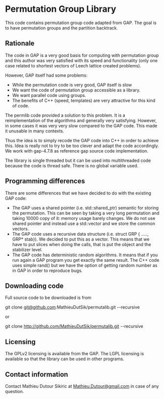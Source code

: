Permutation Group Library
=========================

This code contains permutation group code adapted from GAP.
The goal is to have permutation groups and the partition
backtrack.


Rationale
---------

The code in GAP is a very good basis for computing with
permutation group and this author was very satisfied with its
speed and functionality (only one case related to shortest
vectors of Leech lattice created problems).

However, GAP itself had some problems:

  * While the permutation code is very good, GAP itself is slow
  * We want the code of permutation group accessible as a library.
  * We want parallel code using groups.
  * The benefits of C++ (speed, templates) are very attractive for this kind of code.

The permlib code provided a solution to this problem. It is a
reimplementation of the algorithms and generally very satisfying.
However, in some cases it was very very slow compared to the GAP
code. This made it unusable in many contexts.

Thus the idea is to simply recode the GAP code into C++ in order
to achieve this. Idea is really not to try to be too clever and
adapt the code accordingly. We work with gap-4.7.8 as reference
gap source code implementation.

The library is single threaded but it can be used into multithreaded
code because the code is thread safe. There is no global variable
used.


Programming differences
-----------------------

There are some differences that we have decided to do with
the existing GAP code:

  * The GAP uses a shared pointer (i.e. std::shared_ptr) semantic for storing the permutation. This can be seen by taking a very long permutation and taking 10000 copy of it: memory usage barely changes. We do not use shared pointer and instead use a std::vector and we store the common vectors.
  * The GAP code uses a recursive data structure (i.e. struct GRP { ....., GRP* stab}). We decided to put this as a vector. This means that we have to put slices when doing the calls, that is put the object and the stabilizer level.
  * The GAP code has deterministic random algorithms. It means that if you run again a GAP program you get exactly the same result. The C++ code uses simple rand() but we have the option of getting random number as in GAP in order to reproduce bugs.



Downloading code
----------------

Full source code to be downloaded is from

git clone git@github.com:MathieuDutSik/permutalib.git --recursive

or

git clone http://github.com/MathieuDutSik/permutalib.git --recursive



Licensing
---------

The GPLv2 licensing is available from the GAP.
The LGPL licensing is available so that the library can be used in other programs.

Contact information
-------------------

Contact Mathieu Dutour Sikiric at Mathieu.Dutour@gmail.com in case of any question.
